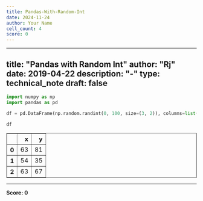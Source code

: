 ```yaml
---
title: Pandas-With-Random-Int
date: 2024-11-24
author: Your Name
cell_count: 4
score: 0
---
```


---
title: "Pandas with Random Int"
author: "Rj"
date: 2019-04-22
description: "-"
type: technical_note
draft: false
---

```python
import numpy as np
import pandas as pd
```


```python
df = pd.DataFrame(np.random.randint(0, 100, size=(3, 2)), columns=list('xy'))
```


```python
df
```




<div>
<style scoped>
    .dataframe tbody tr th:only-of-type {
        vertical-align: middle;
    }

    .dataframe tbody tr th {
        vertical-align: top;
    }

    .dataframe thead th {
        text-align: right;
    }
</style>
<table border="1" class="dataframe">
  <thead>
    <tr style="text-align: right;">
      <th></th>
      <th>x</th>
      <th>y</th>
    </tr>
  </thead>
  <tbody>
    <tr>
      <th>0</th>
      <td>63</td>
      <td>81</td>
    </tr>
    <tr>
      <th>1</th>
      <td>54</td>
      <td>35</td>
    </tr>
    <tr>
      <th>2</th>
      <td>63</td>
      <td>67</td>
    </tr>
  </tbody>
</table>
</div>




---
**Score: 0**